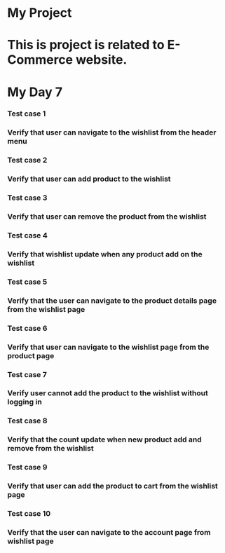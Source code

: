# My Project
# This is project is related to E-Commerce website. 
# My Day 7

### Test case 1
### Verify that user can navigate to the wishlist from the header menu
### Test case 2
### Verify that user can add product to the wishlist
### Test case 3
### Verify that user can remove the product from the wishlist
### Test case 4
### Verify that wishlist update when any product add on the wishlist 
### Test case 5
### Verify that the user can navigate to the product details page from the wishlist page   
### Test case 6
### Verify that  user can navigate to the wishlist page from the product page
### Test case 7
### Verify user cannot add the product to the wishlist without logging in        
### Test case 8
### Verify that the count update when new product add and remove from the wishlist
### Test case 9
### Verify that user can add the product to cart from the wishlist page
### Test case 10
### Verify that the user can navigate to the account page from wishlist page


